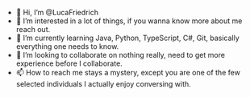 - 👋 Hi, I’m @LucaFriedrich
- 👀 I’m interested in a lot of things, if you wanna know more about me reach out.
- 🌱 I’m currently learning Java, Python, TypeScript, C#, Git, basically everything one needs to know.
- 💞️ I’m looking to collaborate on nothing really, need to get more experience before I collaborate.
- 📫 How to reach me stays a mystery, except you are one of the few selected individuals I actually enjoy conversing with.

<!---
LucaFriedrich/LucaFriedrich is a ✨ special ✨ repository because its `README.md` (this file) appears on your GitHub profile.
You can click the Preview link to take a look at your changes.
--->
